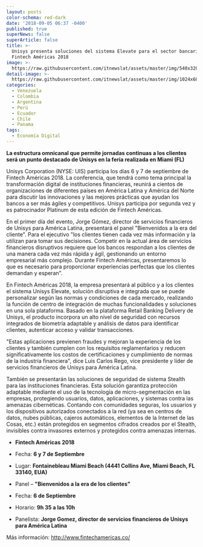 ```yaml
---
layout: posts
color-schema: red-dark
date: '2018-09-05 06:37 -0400'
published: true
superNews: false
superArticle: false
title: >-
  Unisys presenta soluciones del sistema Elevate para el sector bancario en
  Fintech Américas 2018
image: >-
  https://raw.githubusercontent.com/itnewslat/assets/master/img/540x320/Fintech-p.jpg
detail-image: >-
  https://raw.githubusercontent.com/itnewslat/assets/master/img/1024x680/Fintech-g.jpg
categories:
  - Venezuela
  - Colombia
  - Argentina
  - Perú
  - Ecuador
  - Chile
  - Panama
tags:
  - Economía Digital
---
```

**La estructura omnicanal que permite jornadas continuas a los clientes será un punto destacado de Unisys en la feria realizada en Miami (FL)**

Unisys Corporation (NYSE: UIS) participa los días 6 y 7 de septiembre de Fintech Américas 2018. La conferencia, que tendrá como tema principal la transformación digital de instituciones financieras, reunirá a cientos de organizaciones de diferentes países en América Latina y América del Norte para discutir las innovaciones y las mejores prácticas que ayudan los bancos a ser más ágiles y competitivos. Unisys participa por segunda vez y es patrocinador Platinum de esta edición de Fintech Américas.  

En el primer día del evento, Jorge Gómez, director de servicios financieros de Unisys para América Latina, presentará el panel "Bienvenidos a la era del cliente". Para el ejecutivo "los clientes tienen cada vez más información y la utilizan para tomar sus decisiones. Competir en la actual área de servicios financieros disruptivos requiere que los bancos respondan a los clientes de una manera cada vez más rápida y ágil, gestionando un entorno empresarial más complejo. Durante Fintech Américas, presentaremos lo que es necesario para proporcionar experiencias perfectas que los clientes demandan y esperan”. 

En Fintech Américas 2018, la empresa presentará al público y a los clientes el sistema Unisys Elevate, solución disruptiva e integrada que se puede personalizar según las normas y condiciones de cada mercado, realizando la función de centro de integración de muchas funcionalidades y soluciones en una sola plataforma. Basado en la plataforma Retail Banking Delivery de Unisys, el producto incorpora un alto nivel de seguridad con recursos integrados de biometría adaptable y análisis de datos para identificar clientes, autenticar acceso y validar transacciones.

"Estas aplicaciones previenen fraudes y mejoran la experiencia de los clientes y también cumplen con los requisitos reglamentarios y reducen significativamente los costos de certificaciones y cumplimiento de normas de la industria financiera", dice Luis Carlos Rego, vice presidente y líder de servicios financieros de Unisys para América Latina.  

También se presentarán las soluciones de seguridad de sistema Stealth para las instituciones financieras. Esta solución garantiza protección adaptable mediante el uso de la tecnología de micro-segmentación en las empresas, protegiendo usuarios, datos, aplicaciones, y sistemas contra las amenazas cibernéticas. Contando con comunidades seguras, los usuarios y los dispositivos autorizados conectados a la red (ya sea en centros de datos, nubes públicas, cajeros automáticos, elementos de la Internet de las Cosas, etc.) están protegidos en segmentos cifrados creados por el Stealth, invisibles contra invasores externos y protegidos contra amenazas internas. 

- **Fintech Américas 2018**
- Fecha: **6 y 7 de Septiembre**
- Lugar: **Fontainebleau Miami Beach (4441 Collins Ave, Miami Beach, FL 33140, EUA)**

- Panel – **"Bienvenidos a la era de los clientes"**
- Fecha: **6 de Septiembre**
- Horario: **9h 35 a las 10h**
- Panelista: **Jorge Gomez, director de servicios financieros de Unisys para América Latina**


Más información: http://www.fintechamericas.co/
